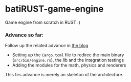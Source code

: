 # batiRUST-game-engine
Game engine from scratch in RUST :)

### Advance so far:

Follow up the related advance in [the blog](https://rbatistab.com/the-bati-rust-game-engine/)
* Setting up the `Cargo.toml` file to redirec the main binary (`src/bin/engine.rs`), the lib and the integration testings
* Adding the modules for the math, physics and renderers

This firs advance is merely an skeleton of the architecture.
